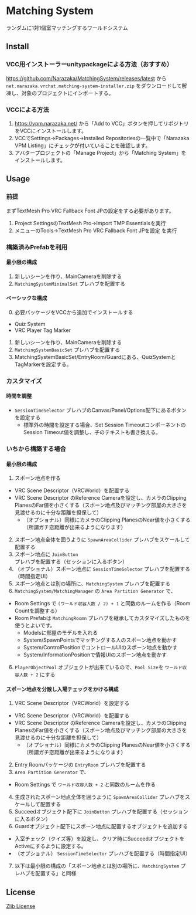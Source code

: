 # Matching System

ランダムに1対1個室マッチングするワールドシステム

## Install

### VCC用インストーラーunitypackageによる方法（おすすめ）

https://github.com/Narazaka/MatchingSystem/releases/latest から `net.narazaka.vrchat.matching-system-installer.zip` をダウンロードして解凍し、対象のプロジェクトにインポートする。

### VCCによる方法

1. https://vpm.narazaka.net/ から「Add to VCC」ボタンを押してリポジトリをVCCにインストールします。
2. VCCでSettings→Packages→Installed Repositoriesの一覧中で「Narazaka VPM Listing」にチェックが付いていることを確認します。
3. アバタープロジェクトの「Manage Project」から「Matching System」をインストールします。

## Usage

### 前提

まずTextMesh Pro VRC Fallback Font JPの設定をする必要があります。

1. Project SettingsのTextMesh Pro→Import TMP Essentialsを実行
2. メニューのTools→TextMesh Pro VRC Fallback Font JPを設定 を実行

### 構築済みPrefabを利用

#### 最小限の構成

1. 新しいシーンを作り、MainCameraを削除する
2. `MatchingSystemMinimalSet` プレハブを配置する

#### ベーシックな構成

0. 必要パッケージをVCCから追加でインストールする
  - Quiz System
  - VRC Player Tag Marker
1. 新しいシーンを作り、MainCameraを削除する
2. `MatchingSystemBasicSet` プレハブを配置する
3. MatchingSystemBasicSet/EntryRoom/Guardにある、QuizSystemとTagMarkerを設定する。

### カスタマイズ

#### 時間を調整

- `SessionTimeSelector` プレハブのCanvas/Panel/Options配下にあるボタンを設定する
  - 標準外の時間を設定する場合、Set Session TimeoutコンポーネントのSession Timeout値を調整し、子のテキストも書き換える。

### いちから構築する場合

#### 最小限の構成

1. スポーン地点を作る
  - VRC Scene Descriptor（VRCWorld）を配置する
  - VRC Scene Descriptor のReference Cameraを設定し、カメラのClipping PlanesのFar値を小さくする（スポーン地点及びマッチング部屋の大きさを見渡せるのに十分な距離を担保して）
    - （オプショナル）同様にカメラのClipping PlanesのNear値を小さくする（所謂ガチ恋距離が出来るようになります）
2. スポーン地点全体を囲うように `SpawnAreaCollider` プレハブをスケールして配置する
3. スポーン地点に `JoinButton` プレハブを配置する（セッションに入るボタン）
4. （オプショナル）スポーン地点に `SessionTimeSelector` プレハブを配置する（時間指定UI）
5. スポーン地点とは別の場所に、`MatchingSystem` プレハブを配置する
6. `MatchingSystem/MatchingManager` の `Area Partition Generator` で、
  - Room Settings で `(ワールド収容人数 / 2) + 1` と同数のルームを作る（Room Countを調整する）
  - Room Prefabは `MatchingRoomn` プレハブを継承してカスタマイズしたものを使うとよいです。
    - Modelsに部屋のモデルを入れる
    - System/SpawnPointsでマッチングする人のスポーン地点を動かす
    - System/ControlPositionでコントロールUIのスポーン地点を動かす
    - System/InformationPositionで情報UIのスポーン地点を動かす
6. `PlayerObjectPool` オブジェクトが出来ているので、`Pool Size`を `ワールド収容人数 + 2` にする

#### スポーン地点を分散し入場チェックをかける構成

1. VRC Scene Descriptor（VRCWorld）を設定する
  - VRC Scene Descriptor（VRCWorld）を配置する
  - VRC Scene Descriptor のReference Cameraを設定し、カメラのClipping PlanesのFar値を小さくする（スポーン地点及びマッチング部屋の大きさを見渡せるのに十分な距離を担保して）
    - （オプショナル）同様にカメラのClipping PlanesのNear値を小さくする（所謂ガチ恋距離が出来るようになります）
2. Entry Roomパッケージの `EntryRoom` プレハブを配置する
3. `Area Partition Generator` で、
  - Room Settings で `ワールド収容人数 + 2` と同数のルームを作る
4. 生成されたスポーン地点全体を囲うように `SpawnAreaCollider` プレハブをスケールして配置する
5. Succeedオブジェクト配下に `JoinButton` プレハブを配置する（セッションに入るボタン）
6. Guardオブジェクト配下にスポーン地点に配置するオブジェクトを追加する
  - 入室チェック（クイズ等）を設定し、クリア時にSucceedオブジェクトをActiveにするように設定する。
  - （オプショナル） `SessionTimeSelector` プレハブを配置する（時間指定UI）
7. 以下は最小限の構成の「スポーン地点とは別の場所に、`MatchingSystem` プレハブを配置する」と同様

## License

[Zlib License](LICENSE.txt)
